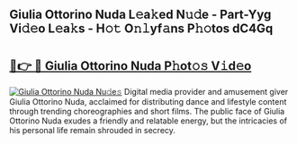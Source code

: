 ## Giulia Ottorino Nuda L𝚎a𝚔ed N𝚞𝚍e - Part-Yyg Vi𝚍𝚎o L𝚎a𝚔s - H𝚘𝚝 O𝚗𝚕yf𝚊ns P𝚑𝚘tos dC4Gq

# <h2><a href="http://kf5av2.oniu.top/?m=Giulia+Ottorino+Nuda">🔗👉 🔴 Giulia Ottorino Nuda P𝚑ot𝚘𝚜 V𝚒d𝚎o</a></h2>

[![Giulia Ottorino Nuda Nu𝚍e𝚜](https://i.imgur.com/0qMVB7G.gif)](http://kf5av2.oniu.top/?m=Giulia+Ottorino+Nuda)
Digital media provider and amusement giver Giulia Ottorino Nuda, acclaimed for distributing dance and lifestyle content through trending choreographies and short films. The public face of Giulia Ottorino Nuda exudes a friendly and relatable energy, but the intricacies of his personal life remain shrouded in secrecy.  
